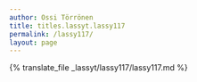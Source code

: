```yaml
---
author: Ossi Törrönen
title: titles.lassyt.lassy117
permalink: /lassy117/
layout: page
---
```

{% translate_file _lassyt/lassy117/lassy117.md %}
